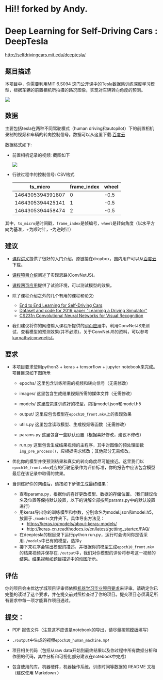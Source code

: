 # Hi!! forked by Andy.
# Deep Learning for Self-Driving Cars : DeepTesla
http://selfdrivingcars.mit.edu/deeptesla/
  
## 题目描述
本项目中，你需要利用MIT 6.S094 这门公开课中的Tesla数据集训练深度学习模型，根据车辆的前置相机所拍摄的路况图像，实现对车辆转向角度的预测。

![](./images/img/gif_tesla_vgg.gif)

## 数据
主要包括tesla在两种不同驾驶模式（human driving和autopilot）下的前置相机录制的视频和车辆的转向控制信号。数据可以从这里下载:[百度云](https://pan.baidu.com/s/1c2J2IFA)

数据格式如下:
  
  - 前置相机记录的视频: 截图如下
    
    ![](./images/img/frame_1173.jpg)

 
- 行驶过程中的控制信号: CSV格式

    ts_micro         | frame_index | wheel 
    ------------------|-------------|-------
      1464305394391807 | 0           | -0.5  
      1464305394425141 | 1           | -0.5  
      1464305394458474 | 2           | -0.5  


其中，`ts_micro`是时间戳，`frame_index`是帧编号，`wheel`是转向角度（以水平方向为基准，+为顺时针，-为逆时针）


## 建议
* [课程讲义](https://www.dropbox.com/s/q34bi7t0udms01x/lecture3.pdf?dl=1)提供了很好的入门介绍，原链接在dropbox，国内用户可以从[百度云](https://pan.baidu.com/s/1i472Jad)下载。
* [课程项目介绍](http://selfdrivingcars.mit.edu/deeptesla/)阐述了实现思路(ConvNetJS)。
* [课程网页应用](http://selfdrivingcars.mit.edu/deepteslajs/)提供了试验环境，可以测试模型的效果。
* 除了课程介绍之外的几个有用的课程和论文:
    - [End to End Learning for Self-Driving Cars](https://images.nvidia.com/content/tegra/automotive/images/2016/solutions/pdf/end-to-end-dl-using-px.pdf)
    - [Dataset and code for 2016 paper "Learning a Driving Simulator" ](https://github.com/commaai/research/blob/master/train_steering_model.py)
    - [CS231n Convolutional Neural Networks for Visual Recognition](http://cs231n.github.io/neural-networks-1/)

* 我们建议将你的网络输入课程所提供的[网页应用](http://selfdrivingcars.mit.edu/deepteslajs/)中，利用ConvNetJS来测试、查看模型的预测效果(并不必须)，关于ConvNetJS的资料，可以参考[karpathy/convnetjs/](http://cs.stanford.edu/people/karpathy/convnetjs/)。

## 要求
* 本项目要求使用python3 + keras + tensorflow + jupyter notebook来完成。项目目录如下图所示

    - epochs/ 这里包含训练所需的视频和转向信号（无需修改）
    - images/ 这里包含生成结果视频所需的媒体文件（无需修改）
    - models/ 这里应包含训练好的模型，包括model.json和model.h5
    - output/ 这里应包含模型在`epoch10_front.mkv`上的表现效果
    
    - utils.py 这里包含读取模型、生成视频等函数（无需修改）
    - params.py 这里包含一些默认设置（根据喜好修改，建议不修改）
    - run.py 这里包含生成结果视频的主程序，其中对图像的预处理函数`img_pre_process()`，应根据需求修改；其他部分无需修改。
    
    

* 优化你的模型并使预测结果和真实的转向角度尽可能接近。这里我们以`epoch10_front.mkv`对应的行驶记录作为评价标准，你的报告中应该包含模型最后在该记录中取得的效果。

* 当训练好你的网络后，请按如下步骤生成最终结果： 
    - 查看params.py，根据你的喜好更改模型、数据的存储位置。（我们建议命名及位置等保持默认设置，以下的讲解全部按照params.py中的默认设置进行）
    - 用keras导出你的训练模型和参数，分别命名为model.json和model.h5，放置于`./models`文件夹下。具体导出方法见：
        - https://keras.io/models/about-keras-models/
        - http://keras-cn.readthedocs.io/en/latest/getting_started/FAQ/
    - 在deeptesla的根目录下运行python run.py，运行时会询问你是否采用`./models`中已有的模型，选择`y`
    - 接下来程序会输出模型的描述，并根据你的模型生成`epoch10_front.mkv`的结果视频并保存在`./output`中，我们对你模型的评价将参考这一视频的结果。结果视频如题目描述中的动图所示。


## 评估
你的项目会由优达学城项目评审师依照[机器学习毕业项目要求](https://review.udacity.com/#!/rubrics/273/view)来评审。请确定你已完整的读过了这个要求，并在提交前对照检查过了你的项目。提交项目必须满足所有要求中每一项才能算作项目通过。
                                
                                
## 提交：
* PDF 报告文件（注意这不应该是notebook的导出，请尽量按照[模板](https://github.com/nd009/capstone/blob/master/capstone_report_template.md)填写）

* `./output`中生成的视频`epoch10_human_machine.mp4`

* 项目相关代码（包括从raw data开始到最终结果以及你过程中所有数据分析和作图的代码，其中分析和可视化部分建议在notebook中完成）

* 包含使用的库，机器硬件，机器操作系统，训练时间等数据的 README 文档（建议使用 Markdown ）
